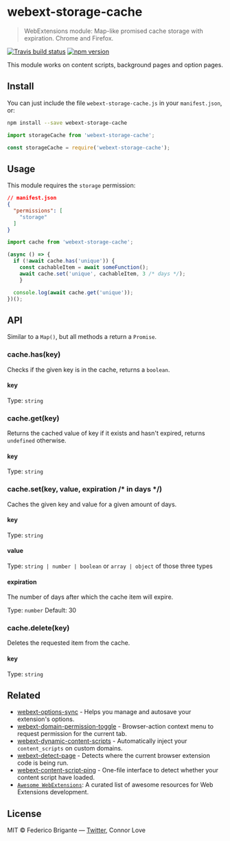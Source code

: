 # webext-storage-cache

> WebExtensions module: Map-like promised cache storage with expiration. Chrome and Firefox.

[![Travis build status](https://api.travis-ci.com/bfred-it/webext-storage-cache.svg?branch=master)](https://travis-ci.com/bfred-it/webext-storage-cache)
[![npm version](https://img.shields.io/npm/v/webext-storage-cache.svg)](https://www.npmjs.com/package/webext-storage-cache)

This module works on content scripts, background pages and option pages.

## Install

You can just include the file `webext-storage-cache.js` in your `manifest.json`, or:

```sh
npm install --save webext-storage-cache
```

```js
import storageCache from 'webext-storage-cache';
```

```js
const storageCache = require('webext-storage-cache');
```

## Usage

This module requires the `storage` permission:

```json
// manifest.json
{
  "permissions": [
    "storage"
  ]
}
```

```js
import cache from 'webext-storage-cache';

(async () => {
  if (!await cache.has('unique')) {
    const cachableItem = await someFunction();
    await cache.set('unique', cachableItem, 3 /* days */);
	}

  console.log(await cache.get('unique'));
})();
```

## API

Similar to a `Map()`, but all methods a return a `Promise`.

### cache.has(key)

Checks if the given key is in the cache, returns a `boolean`.

#### key

Type: `string`

### cache.get(key)

Returns the cached value of key if it exists and hasn't expired, returns `undefined` otherwise.

#### key

Type: `string`

### cache.set(key, value, expiration /* in days */)

Caches the given key and value for a given amount of days.

#### key

Type: `string`

#### value

Type: `string | number | boolean` or `array | object` of those three types

#### expiration

The number of days after which the cache item will expire.

Type: `number`
Default: 30

### cache.delete(key)

Deletes the requested item from the cache.

#### key

Type: `string`

## Related

* [webext-options-sync](https://github.com/bfred-it/webext-options-sync) - Helps you manage and autosave your extension's options.
* [webext-domain-permission-toggle](https://github.com/bfred-it/webext-domain-permission-toggle) - Browser-action context menu to request permission for the current tab. 
* [webext-dynamic-content-scripts](https://github.com/bfred-it/webext-dynamic-content-scripts) - Automatically inject your `content_scripts` on custom domains.
* [webext-detect-page](https://github.com/bfred-it/webext-detect-page) - Detects where the current browser extension code is being run.
* [webext-content-script-ping](https://github.com/bfred-it/webext-content-script-ping) - One-file interface to detect whether your content script have loaded.
* [`Awesome WebExtensions`](https://github.com/bfred-it/Awesome-WebExtensions): A curated list of awesome resources for Web Extensions development.

## License

MIT © Federico Brigante — [Twitter](http://twitter.com/bfred_it), Connor Love
